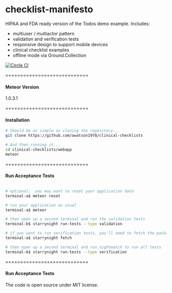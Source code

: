 checklist-manifesto
============================

HIPAA and FDA ready version of the Todos demo example.  Includes:

- multiuser / multiactor pattern
- validation and verification tests
- responsive design to support mobile devices
- clinical checklist examples
- offline mode via Ground.Collection


[![Circle CI](https://circleci.com/gh/awatson1978/clinical-checklists/tree/master.svg?style=svg)](https://circleci.com/gh/awatson1978/clinical-checklists/tree/master)

============================
#### Meteor Version

1.0.3.1


============================
#### Installation

````sh
# Should be as simple as cloning the repository...  
git clone https://github.com/awatson1978/clinical-checklists

# And then running it...
cd clinical-checklists/webapp
meteor
````


============================
#### Run Acceptance Tests

````sh

# optional:  you may want to reset your application data
terminal-a$ meteor reset

# run your application as usual
terminal-a$ meteor

# then open up a second terminal and run the validation tests
terminal-b$ starrynight run-tests --type validation

# if you want to run verification tests, you'll need to fetch the packages in the app
terminal-a$ starrynight fetch

# then open up a second terminal and run_nightwatch to run all tests
terminal-b$ starrynight run-tests --type verification
````

============================
#### Run Acceptance Tests

The code is open source under MIT license.
